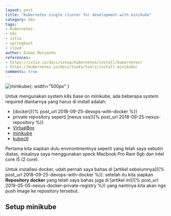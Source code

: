 ```yaml
---
layout: post
title: "Kubernetes single cluster for development with minikube"
category: k8s
tags: 
- Kubernetes
- k8s
- istio
- springboot
- cloud
author: Dimas Maryanto
references:
- https://istio.io/docs/setup/kubernetes/install/kubernetes/
- https://kubernetes.io/docs/tasks/tools/install-minikube/
comments: true
---
```


![minikube]({{site.baseurl}}/assets/img/posts/kubernetes-minikube/logo.jpeg){: width="500px" }

Untuk mengunakan system k8s base on minikube, ada beberapa system required diantarnya yang harus di install adalah:

- [docker]({% post_url 2018-09-25-devops-with-docker %})
- private repository seperti [nexus oss]({% post_url 2018-09-25-nexus-repository %})
- [VirtualBox](https://www.virtualbox.org/wiki/Downloads)
- [minikube](https://kubernetes.io/docs/tasks/tools/install-minikube/)
- [kubectl](https://kubernetes.io/docs/tasks/tools/install-kubectl/)

<!--more-->

Pertama kita siapkan dulu environtmentnya seperti yang telah saya sebutin diatas, misalnya saya menggunakan speck Macbook Pro Ram 8gb dan intel core i5 (2 core). 

Untuk installasi docker, udah pernah saya bahas di [artikel sebelumnya]({% post_url 2018-09-25-devops-with-docker %}). setelah itu kita siapkan **Repository docker** yang telah saya bahas juga di [artikel ini]({% post_url 2019-05-05-nexus-docker-private-registry %}) yang nantinya kita akan nge push image ke repository tersebut.

## Setup minikube